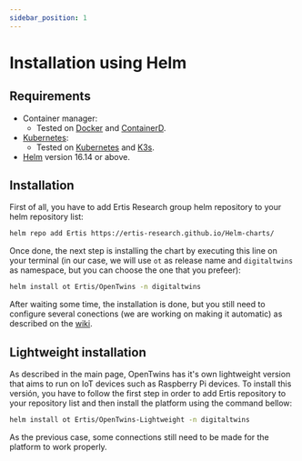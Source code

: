 ```yaml
---
sidebar_position: 1
---
```


# Installation using Helm

## Requirements

- Container manager:
  - Tested on [Docker](https://www.docker.com/) and [ContainerD](https://containerd.io/).
- [Kubernetes](https://kubernetes.io/releases/download/):
  - Tested on [Kubernetes](https://kubernetes.io/releases/download/) and [K3s](https://k3s.io/).
- [Helm](https://helm.sh/docs/intro/install/) version 16.14 or above.


## Installation
First of all, you have to add Ertis Research group helm repository to your helm repository list:
```bash
helm repo add Ertis https://ertis-research.github.io/Helm-charts/
```

Once done, the next step is installing the chart by executing this line on your terminal (in our case, we will use `ot` as release name and `digitaltwins` as namespace, but you can choose the one that you prefeer):

```bash
helm install ot Ertis/OpenTwins -n digitaltwins
```

After waiting some time, the installation is done, but you still need to configure several conections (we are working on making it automatic) as described on the [wiki](https://ertis-research.github.io/digital-twins-platform/).


## Lightweight installation
As described in the main page, OpenTwins has it's own lightweight version that aims to run on IoT devices such as Raspberry Pi devices.
To install this versión, you have to follow the first step in order to add Ertis repository to your repository list and then install the platform using the command bellow:
```bash
helm install ot Ertis/OpenTwins-Lightweight -n digitaltwins
``` 
As the previous case, some connections still need to be made for the platform to work properly.

